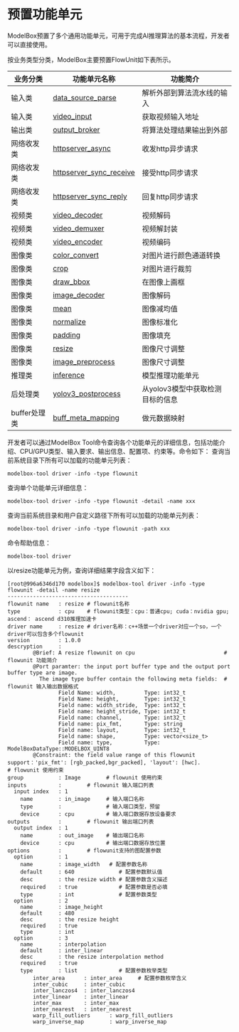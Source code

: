 # 预置功能单元

ModelBox预置了多个通用功能单元，可用于完成AI推理算法的基本流程，开发者可以直接使用。

按业务类型分类，ModelBox主要预置FlowUnit如下表所示。

|业务分类|功能单元名称|功能简介
|--|--|--|
|输入类|[data_source_parse](#data_source_parse功能单元)|解析外部到算法流水线的输入
|输入类|[video_input](#video_input功能单元)|获取视频输入地址
|输出类|[output_broker](#output_broker功能单元)|将算法处理结果输出到外部
|网络收发类|[httpserver_async](#httpserver_async功能单元)|收发http异步请求
|网络收发类|[httpserver_sync_receive](#httpserver_sync功能单元)|接受http同步请求
|网络收发类|[httpserver_sync_reply](#httpserver_sync功能单元)|回复http同步请求
|视频类|[video_decoder](#videodecoder功能单元)|视频解码
|视频类|[video_demuxer](#videodemuxer功能单元)|视频解封装
|视频类|[video_encoder](#videoencoder功能单元)|视频编码
|图像类|[color_convert](#color_transpose功能单元)|对图片进行颜色通道转换
|图像类|[crop](#crop功能单元)|对图片进行裁剪
|图像类|[draw_bbox](#draw_bbox功能单元)|在图像上画框
|图像类|[image_decoder](#image_decoder功能单元)|图像解码
|图像类|[mean](#mean功能单元)|图像减均值
|图像类|[normalize](#normalize功能单元)|图像标准化
|图像类|[padding](#padding功能单元)|图像填充
|图像类|[resize](#resize功能单元)|图像尺寸调整
|图像类|[image_preprocess](#resize功能单元)|图像尺寸调整
|推理类|[inference](#inference功能单元)|模型推理功能单元
|后处理类|[yolov3_postprocess](#common_yolobox功能单元)|从yolov3模型中获取检测目标的信息
|buffer处理类|[buff_meta_mapping](#meta_mapping功能单元)|做元数据映射

开发者可以通过ModelBox Tool命令查询各个功能单元的详细信息，包括功能介绍、CPU/GPU类型、输入要求、输出信息、配置项、约束等。命令如下：
查询当前系统目录下所有可以加载的功能单元列表：
```shell
modelbox-tool driver -info -type flowunit
```

查询单个功能单元详细信息：
```shell
modelbox-tool driver -info -type flowunit -detail -name xxx
```

查询当前系统目录和用户自定义路径下所有可以加载的功能单元列表：
```shell
modelbox-tool driver -info -type flowunit -path xxx
```

命令帮助信息：
```shell
modelbox-tool driver
```

以resize功能单元为例，查询详细结果字段含义如下：
```shell
[root@996a6346d170 modelbox]$ modelbox-tool driver -info -type flowunit -detail -name resize
--------------------------------------
flowunit name   : resize # flowunit名称
type            : cpu    # flowunit类型：cpu：普通cpu; cuda：nvidia gpu; ascend： ascend d310推理加速卡
driver name     : resize # driver名称：c++场景一个driver对应一个so，一个driver可以包含多个flowunit
version         : 1.0.0
descryption     :        
        @Brief: A resize flowunit on cpu                            # flowunit 功能简介
        @Port paramter: the input port buffer type and the output port buffer type are image. 
          The image type buffer contain the following meta fields:  # flowunit 输入输出数据格式
                Field Name: width,         Type: int32_t
                Field Name: height,        Type: int32_t
                Field name: width_stride,  Type: int32_t
                Field name: height_stride, Type: int32_t
                Field name: channel,       Type: int32_t
                Field name: pix_fmt,       Type: string
                Field name: layout,        Type: int32_t
                Field name: shape,         Type: vector<size_t>
                Field name: type,          Type: ModelBoxDataType::MODELBOX_UINT8
        @Constraint: the field value range of this flowunit support：'pix_fmt': [rgb_packed,bgr_packed], 'layout': [hwc].                                            # flowunit 使用约束
group           : Image        # flowunit 使用约束
inputs          :        # flowunit 输入端口列表   
  input index   : 1
    name        : in_image     # 输入端口名称
    type        :              # 输入端口类型，预留
    device      : cpu          # 输入端口数据存放设备要求
outputs         :        # flowunit 输出端口列表   
  output index  : 1
    name        : out_image    # 输出端口名称
    device      : cpu          # 输出端口数据存放位置
options         :        # flowunit支持的图配置参数
  option        : 1
    name        : image_width   # 配置参数名称
    default     : 640              # 配置参数默认值
    desc        : the resize width # 配置参数含义描述
    required    : true             # 配置参数是否必填
    type        : int              # 配置参数类型
  option        : 2
    name        : image_height
    default     : 480
    desc        : the resize height
    required    : true
    type        : int
  option        : 3
    name        : interpolation
    default     : inter_linear
    desc        : the resize interpolation method
    required    : true
    type        : list             # 配置参数枚举类型
        inter_area      : inter_area     # 配置参数枚举含义
        inter_cubic     : inter_cubic
        inter_lanczos4  : inter_lanczos4
        inter_linear    : inter_linear
        inter_max       : inter_max
        inter_nearest   : inter_nearest
        warp_fill_outliers      : warp_fill_outliers
        warp_inverse_map        : warp_inverse_map
```